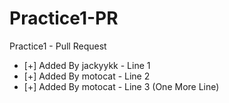 # Practice1-PR
Practice1 - Pull Request
- [+] Added By jackyykk - Line 1
- [+] Added By motocat - Line 2
- [+] Added By motocat - Line 3 (One More Line)
